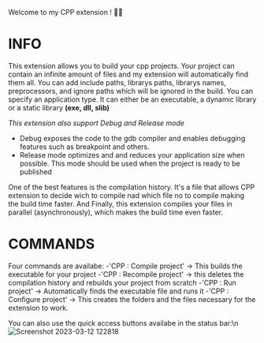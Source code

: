 Welcome to my CPP extension ! 🚀🚀

# INFO

This extension allows you to build your cpp projects. Your project can contain an infinite amount of files and my extension will automatically find them all.
You can add include paths, librarys paths, librarys names, preprocessors, and ignore paths which will be ignored in the build.
You can specify an application type. It can either be an executable, a dynamic library or a static library **(exe, dll, slib)**

_This extension also support Debug and Release mode_

- Debug exposes the code to the gdb compiler and enables debugging features such as breakpoint and others.
- Release mode optimizes and and reduces your application size when possible. This mode should be used when the project is ready to be published

One of the best features is the compilation history. It's a file that allows CPP extension to decide wich to compile nad which file no to compile making the build time faster.
And Finally, this extension compiles your files in parallel (asynchronously), which makes the build time even faster.

# COMMANDS

Four commands are availabe:
-'CPP : Compile project' -> This builds the executable for your project
-'CPP : Recompile project' -> this deletes the compilation history and rebuilds your project from scratch
-'CPP : Run project' -> Automatically finds the executable file and runs it
-'CPP : Configure project' -> This creates the folders and the files necessary for the extension to work.

You can also use the quick access buttons availabe in the status bar:\n
![Screenshot 2023-03-12 122818](https://user-images.githubusercontent.com/64434215/224558370-78de9076-4efc-40ff-b887-391028733f3f.png)

